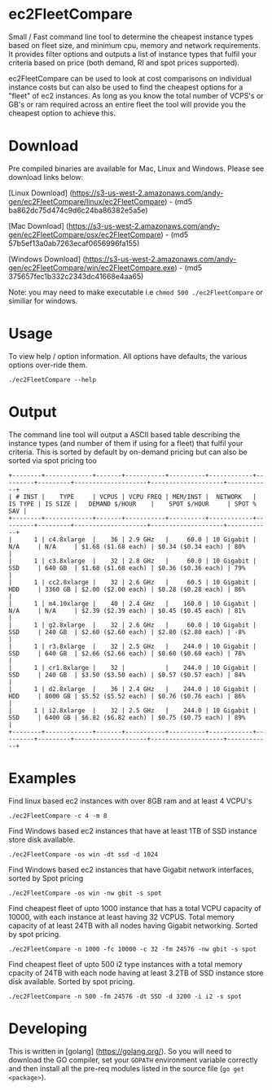 # ec2FleetCompare
Small / Fast command line tool to determine the cheapest instance types based on fleet size, and minimum cpu, memory and network requirements. It provides filter options and outputs a list of instance types that fulfil your criteria based on price (both demand, RI and spot prices supported). 

ec2FleetCompare can be used to look at cost comparisons on individual instance costs but can also be used to find the cheapest options for a "fleet" of ec2 instances. As long as you know the total number of VCPS's or GB's or ram required across an entire fleet the tool will provide you the cheapest option to achieve this.

# Download

Pre compiled binaries are available for Mac, Linux and Windows. Please see download links below:

[Linux Download] (https://s3-us-west-2.amazonaws.com/andy-gen/ec2FleetCompare/linux/ec2FleetCompare)  - (md5 ba862dc75d474c9d6c24ba86382e5a5e)

[Mac Download] (https://s3-us-west-2.amazonaws.com/andy-gen/ec2FleetCompare/osx/ec2FleetCompare) - (md5 57b5ef13a0ab7263ecaf0656996fa155) 

[Windows Download] (https://s3-us-west-2.amazonaws.com/andy-gen/ec2FleetCompare/win/ec2FleetCompare.exe) - (md5 375657fec1b332c2343dc41668e4aa65)

Note: you may need to make executable i.e ```chmod 500 ./ec2FleetCompare``` or similiar for windows.

# Usage

To view help / option information. All options have defaults, the various options over-ride them.

```
./ec2FleetCompare --help
```
# Output

The command line tool will output a ASCII based table describing the instance types (and number of them if using for a fleet) that fulfil your criteria. This is sorted by default by on-demand pricing but can also be sorted via spot pricing too

```
+--------+-------------+-------+-----------+----------+------------+---------+---------+--------------------+--------------------+------------+
| # INST |    TYPE     | VCPUS | VCPU FREQ | MEM/INST |  NETWORK   | IS TYPE | IS SIZE |   DEMAND $/HOUR    |    SPOT $/HOUR     | SPOT % SAV |
+--------+-------------+-------+-----------+----------+------------+---------+---------+--------------------+--------------------+------------+
|      1 | c4.8xlarge  |    36 | 2.9 GHz   |     60.0 | 10 Gigabit | N/A     | N/A     | $1.68 ($1.68 each) | $0.34 ($0.34 each) | 80%        |
|      1 | c3.8xlarge  |    32 | 2.8 GHz   |     60.0 | 10 Gigabit | SSD     | 640 GB  | $1.68 ($1.68 each) | $0.36 ($0.36 each) | 79%        |
|      1 | cc2.8xlarge |    32 | 2.6 GHz   |     60.5 | 10 Gigabit | HDD     | 3360 GB | $2.00 ($2.00 each) | $0.28 ($0.28 each) | 86%        |
|      1 | m4.10xlarge |    40 | 2.4 GHz   |    160.0 | 10 Gigabit | N/A     | N/A     | $2.39 ($2.39 each) | $0.45 ($0.45 each) | 81%        |
|      1 | g2.8xlarge  |    32 | 2.6 GHz   |     60.0 | 10 Gigabit | SSD     | 240 GB  | $2.60 ($2.60 each) | $2.80 ($2.80 each) | -8%        |
|      1 | r3.8xlarge  |    32 | 2.5 GHz   |    244.0 | 10 Gigabit | SSD     | 640 GB  | $2.66 ($2.66 each) | $0.60 ($0.60 each) | 78%        |
|      1 | cr1.8xlarge |    32 |           |    244.0 | 10 Gigabit | SSD     | 240 GB  | $3.50 ($3.50 each) | $0.57 ($0.57 each) | 84%        |
|      1 | d2.8xlarge  |    36 | 2.4 GHz   |    244.0 | 10 Gigabit | HDD     | 8000 GB | $5.52 ($5.52 each) | $0.76 ($0.76 each) | 86%        |
|      1 | i2.8xlarge  |    32 | 2.5 GHz   |    244.0 | 10 Gigabit | SSD     | 6400 GB | $6.82 ($6.82 each) | $0.75 ($0.75 each) | 89%        |
+--------+-------------+-------+-----------+----------+------------+---------+---------+--------------------+--------------------+------------+
```

# Examples

Find linux based ec2 instances with over 8GB ram and at least 4 VCPU's
```
./ec2FleetCompare -c 4 -m 8
```

Find Windows based ec2 instances that have at least 1TB of SSD instance store disk available.
```
./ec2FleetCompare -os win -dt ssd -d 1024
```

Find Windows based ec2 instances that have Gigabit network interfaces, sorted by Spot pricing
```
./ec2FleetCompare -os win -nw gbit -s spot
```

Find cheapest fleet of upto 1000 instance that has a total VCPU capacity of 10000, with each instance at least having 32 VCPUS. Total memory capacity of at least 24TB with all nodes having Gigabit networking. Sorted by spot pricing.
```
./ec2FleetCompare -n 1000 -fc 10000 -c 32 -fm 24576 -nw gbit -s spot
```

Find cheapest fleet of upto 500 i2 type instances with a total memory cpacity of 24TB with each node having at least 3.2TB of SSD instance store disk available. Sorted by spot pricing.
```
./ec2FleetCompare -n 500 -fm 24576 -dt SSD -d 3200 -i i2 -s spot
```

# Developing

This is written in [golang] (https://golang.org/). So you will need to download the GO compiler, set your ```GOPATH``` environment variable correctly and then install all the pre-req modules listed in the source file (```go get <package>```). 

